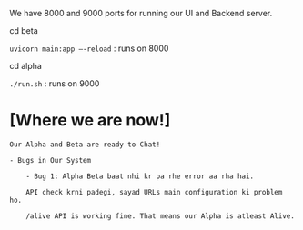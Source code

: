 We have 8000 and 9000 ports for running our UI and Backend server. 

cd beta 

`uvicorn main:app –-reload` : runs on 8000

cd alpha

`./run.sh` : runs on 9000


# [Where we are now!]
    Our Alpha and Beta are ready to Chat! 
    
    - Bugs in Our System 

        - Bug 1: Alpha Beta baat nhi kr pa rhe error aa rha hai. 

        API check krni padegi, sayad URLs main configuration ki problem ho. 

        /alive API is working fine. That means our Alpha is atleast Alive.



